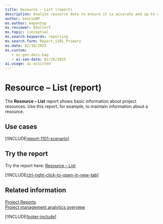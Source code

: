 ```yaml
---
title: Resource – List (report)
description: Analyze resource data to ensure it is accurate and up-to date.
author: kennieNP
ms.author: kepontop
ms.reviewer: bholtorf
ms.topic: conceptual
ms.search.keywords: reporting
ms.search.form: Report_1101_Primary
ms.date: 02/18/2025
ms.custom:
   - ai-gen-docs-bap
   - ai-seo-date: 02/18/2025
ai.usage: ai-assisted
---
```


# Resource – List (report)

The **Resource – List** report shows basic information about project resources. Use this report, for example, to maintain information about a resource.

## Use cases

[!INCLUDE[report-1101-scenario](../includes/report-1101-scenario-include.md)]

## Try the report

Try the report here: [Resource – List](https://businesscentral.dynamics.com?report=1101)

[!INCLUDE[ctrl-right-click-to-open-in-new-tab](../includes/ctrl-right-click-to-open-in-new-tab.md)]

## Related information

[Project Reports](../project-reports.md)  
[Project management analytics overview](../projects-analytics-overview.md)  

[!INCLUDE[footer-include](../includes/footer-banner.md)]